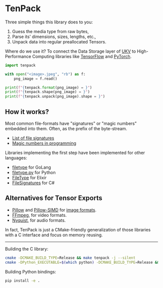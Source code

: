 # TenPack

Three simple things this library does to you:

1. Guess the media type from raw bytes,
2. Parse its' dimensions, sizes, lengths, etc.,
3. Unpack data into regular preallocated Tensors.

Where do we use it?
To connect the Data Storage layer of [UKV](github.com/unum-cloud/ukv) to High-Performance Computing libraries like [TensorFlow](tensorflow.org) and [PyTorch](pytorch.org).

```python
import tenpack

with open("<image>.jpeg", "rb") as f:
    png_image = f.read()

print(f"{tenpack.format(png_image) = }")
print(f"{tenpack.shape(png_image) = }")
print(f"{tenpack.unpack(png_image).shape = }")
```

## How it works?

Most common file-formats have "signatures" or "magic numbers" embedded into them.
Often, as the prefix of the byte-stream.

* [List of file signatures](https://en.wikipedia.org/wiki/List_of_file_signatures)
* [Magic numbers in programming](https://en.wikipedia.org/wiki/Magic_number_(programming)#Magic_numbers_in_files)

Libraries implementing the first step have been implemented for other languages:

* [filetype](https://github.com/h2non/filetype) for GoLang
* [filetype.py](https://github.com/h2non/filetype.py) for Python
* [FileType](https://github.com/rzane/file_type) for Elixir
* [FileSignatures](https://github.com/neilharvey/FileSignatures) for C#

## Alternatives for Tensor Exports

* [Pillow](https://pillow.readthedocs.io/en/stable/) and [Pillow-SIMD](https://github.com/uploadcare/pillow-simd) for [image formats](https://pillow.readthedocs.io/en/stable/handbook/image-file-formats.html).
* [FFmpeg](https://ffmpeg.org/), for video formats.
* [Nyquist](https://github.com/ddiakopoulos/libnyquist), for audio formats.

In fact, TenPack is just a CMake-friendly generalization of those libraries with a C interface and focus on memory reusing.

---

Building the C library:

```sh
cmake -DCMAKE_BUILD_TYPE=Release && make tenpack -j --silent
cmake -DPython_EXECUTABLE=$(which python) -DCMAKE_BUILD_TYPE=Release && make -j --silent
```

Building Python bindings:

```sh
pip install -e .
```
